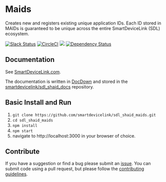 # Maids
Creates new and registers existing unique application IDs. Each ID stored in MAIDs is guaranteed to be unique across the entire SmartDeviceLink (SDL) ecosystem. 

[![Slack Status](http://sdlslack.herokuapp.com/badge.svg)](http://slack.smartdevicelink.com)
[![CircleCI](https://circleci.com/gh/smartdevicelink/sdl_shaid_maids.svg?style=shield)](https://circleci.com/gh/smartdevicelink/sdl_shaid_maids)
<a href="https://codecov.io/github/smartdevicelink/sdl_shaid_maids?branch=master" target="_blank"><img src="https://codecov.io/github/smartdevicelink/sdl_shaid_maids/coverage.svg?branch=master" /></a>
[![Dependency Status](https://david-dm.org/smartdevicelink/sdl_shaid_maids.svg)](https://david-dm.org/smartdevicelink/sdl_shaid_maids)

## Documentation
See [SmartDeviceLink.com](https://smartdevicelink.com/en/docs/shaid/master/overview/).  

The documentation is written in [DocDown](https://github.com/smartdevicelink/sdl_markdown_spec) and stored in the [smartdevicelink/sdl_shaid_docs](https://github.com/smartdevicelink/sdl_shaid_docs) repository.

## Basic Install and Run

1. ```git clone https://github.com/smartdevicelink/sdl_shaid_maids.git```
2. ```cd sdl_shaid_maids```
3. ```npm install```
4. ```npm start```
5. navigate to http://localhost:3000 in your browser of choice.

## Contribute
If you have a suggestion or find a bug please submit an <a href="https://github.com/smartdevicelink/sdl_shaid_maids/issues/new" target="_blank">issue</a>.  You can submit code using a pull request, but please follow the <a href="https://github.com/smartdevicelink/sdl_shaid_maids/blob/master/CONTRIBUTING.md" target="_blank">contributing guidelines</a>.
